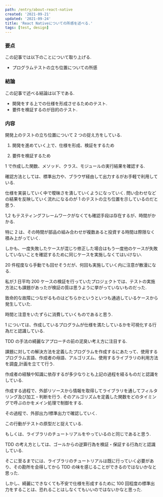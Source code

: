 ```yaml
---
path: /entry/about-react-native
created: '2021-09-21'
updated: '2021-09-24'
title: 'React Nativeについての所感を述べる.'
tags: [test, design]
---
```


### 要点

この記事では以下のことについて取り上げる.

- プログラムテストの立ち位置についての所感

### 結論

この記事で述べる結論は以下である.

- 開発をする上での仕様を形成させるためのテスト.
- 要件を検証するのが目的のテスト.

### 内容

開発上のテストの立ち位置について 2 つの捉え方をしている.

1. 開発を進めていく上で、仕様を形成、検証をするため

2. 要件を検証するため

1 で作成した関数、メソッド、クラス、モジュールの実行結果を確認する.

確認方法としては、標準出力や、ブラウザ経由して出力するがお手軽で利用している.

仕様を実装していく中で曖昧さを潰していくようになっていく. 問い合わせなどの結果を反映していく流れになるのが 1 のテストの立ち位置を示しているのだと思う.

1,2 もテスティングフレームワークがなくても確認手段は存在するが、時間がかかる.

特に 2 は、その時間が部品の組み合わせが複数あると投資する時間は際限なく積み上がっていく.

しかも、一度失敗したケースが混じり修正した場合はもう一度他のケースが失敗していないことを確認するために同じケースを実施しなくてはいけない.

20 件程度なら手動でも回せそうだが、何回も実施していく内に注意が散漫になる.

私が,1 日平均 200 ケースの検証を行っていたプロジェクトでは、テストの実施方法にも課題があったが検証の質は思うように挙がっていないものだった.

致命的な故障につながるものはどちらかというといつも通過しているケースから発生していた.

時間と注意をいたずらに消費していくものであると思う.

1 については、作成しているプログラムが仕様を満たしているかを可視化する行為だと認識している.

TDD の手法の綺麗なアプローチの前の泥臭い考え方に注目する.

課題に対しての解決方法を定義したプログラムを作成するにあたって、使用するプログラム言語、作成者の母語、アルゴリズム、使用するライブラリの利用方法を調査,計画を立てて行う.

作成者の経験や知識に依存するが多少なりとも上記の過程を経るものだと認識をしている.

作成する過程で、外部リソースから情報を取得してライブラリを通してフィルタリング及び加工・判断を行う. そのアルゴリズムを定義した関数をどのタイミングで呼ぶのかをメイン処理で制御をする.

その過程で、外部出力/標準出力で確認していく.

この行動がテストの原型だと捉えている.

もしくは、ライブラリのチュートリアルをやっているのと同じであると思う.

TDD の考え方としては、ゴールからの逆算行為を検証・保証する行為だと認識している.

そこに至るまでには、ライブラリのチュートリアルは既に行っていく必要があり、その勘所を会得してから TDD の味を感じることができるのではないかなと思った.

しかし、綺麗にできなくても不安で仕様を形成するために 100 回程度の標準出力をすることは、恐れることはしなくてもいいのではないかなと思った.
